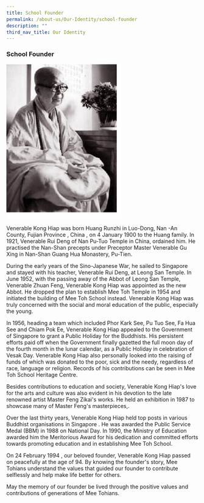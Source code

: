 ```yaml
---
title: School Founder
permalink: /about-us/Our-Identity/school-founder
description: ""
third_nav_title: Our Identity
---
```

### School Founder

<img src="/images/identity6.png" 
     style="width:60%">

Venerable Kong Hiap was born Huang Runzhi in Luo-Dong, Nan -An County, Fujian Province , China , on 4 January 1900 to the Huang family. In 1921, Venerable Rui Deng of Nan Pu-Tuo Temple in China, ordained him. He practised the Nan-Shan precepts under Preceptor Master Venerable Gu Xing in Nan-Shan Guang Hua Monastery, Pu-Tien.  

During the early years of the Sino-Japanese War, he sailed to Singapore and stayed with his teacher, Venerable Rui Deng, at Leong San Temple. In June 1952, with the passing away of the Abbot of Leong San Temple, Venerable Zhuan Feng, Venerable Kong Hiap was appointed as the new Abbot. He dropped the plan to establish Mee Toh Temple in 1954 and initiated the building of Mee Toh School instead. Venerable Kong Hiap was truly concerned with the social and moral education of the public, especially the young.

In 1956, heading a team which included Phor Kark See, Pu Tuo See, Fa Hua See and Chiam Pok Ee, Venerable Kong Hiap appealed to the Government of Singapore to grant a Public Holiday for the Buddhists. His persistent efforts paid off when the Government finally gazetted the full moon day of the fourth month in the lunar calendar, as a Public Holiday in celebration of Vesak Day. Venerable Kong Hiap also personally looked into the raising of funds of which was donated to the poor, sick and the needy, regardless of race, language or religion. Records of his contributions can be seen in Mee Toh School Heritage Centre.

Besides contributions to education and society, Venerable Kong Hiap's love for the arts and culture was also evident in his devotion to the late renowned artist Master Feng Zikai's works. He held an exhibition in 1987 to showcase many of Master Feng's masterpieces,. 

Over the last thirty years, Venerable Kong Hiap held top posts in various Buddhist organisations in Singapore . He was awarded the Public Service Medal (BBM) in 1988 on National Day. In 1990, the Ministry of Education awarded him the Meritorious Award for his dedication and committed efforts towards promoting education and in establishing Mee Toh School.
  
On 24 February 1994 , our beloved founder, Venerable Kong Hiap passed on peacefully at the age of 94. By knowing the founder's story, Mee Tohians understand the values that guided our founder to contribute selflessly and help make life better for others.

May the memory of our founder be lived through the positive values and contributions of generations of Mee Tohians.